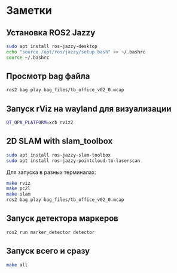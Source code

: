 # Заметки

## Установка ROS2 Jazzy

```bash
sudo apt install ros-jazzy-desktop
echo "source /opt/ros/jazzy/setup.bash" >> ~/.bashrc
source ~/.bashrc
```

## Просмотр bag файла

```bash
ros2 bag play bag_files/tb_office_v02_0.mcap
```

## Запуск rViz на wayland для визуализации

```bash
QT_QPA_PLATFORM=xcb rviz2
```

## 2D SLAM with slam_toolbox

```bash
sudo apt install ros-jazzy-slam-toolbox
sudo apt install ros-jazzy-pointcloud-to-laserscan
```

Для запуска в разных терминалах:

```bash
make rviz
make pc2l
make slam
ros2 bag play bag_files/tb_office_v02_0.mcap
```

## Запуск детектора маркеров

```bash
ros2 run marker_detector detector
```

## Запуск всего и сразу

```bash
make all
```